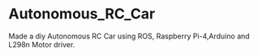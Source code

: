 # Autonomous_RC_Car
Made a diy Autonomous RC Car using ROS, Raspberry Pi-4,Arduino and L298n Motor driver.
